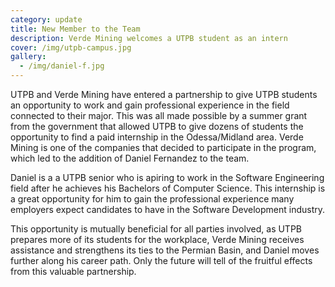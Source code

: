 ```yaml
---
category: update
title: New Member to the Team
description: Verde Mining welcomes a UTPB student as an intern
cover: /img/utpb-campus.jpg
gallery:
  - /img/daniel-f.jpg
---
```

UTPB and Verde Mining have entered a partnership to give UTPB students an opportunity to work and gain professional experience in the field connected to their major. This was all made possible by a summer grant from the government that allowed UTPB to give dozens of students the opportunity to find a paid internship in the Odessa/Midland area. Verde Mining is one of the companies that decided to participate in the program, which led to the addition of Daniel Fernandez to the team.

Daniel is a a UTPB senior who is apiring to work in the Software Engineering field after he achieves his Bachelors of Computer Science. This internship is a great opportunity for him to gain the professional experience many employers expect candidates to have in the Software Development industry. 

This opportunity is mutually beneficial for all parties involved, as UTPB prepares more of its students for the workplace, Verde Mining receives assistance and strengthens its ties to the Permian Basin, and Daniel moves further along his career path. Only the future will tell of the fruitful effects from this valuable partnership.
